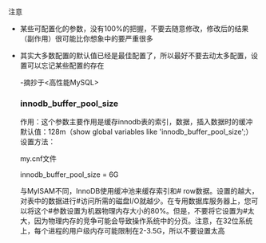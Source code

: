 注意

- 某些可配置化的参数，没有100%的把握，不要去随意修改，修改后的结果（副作用）很可能比你想象中的要严重很多
- 其实大多数配置的默认值已经是最佳配置了，所以最好不要去动太多配置，设置可以忘记某些配置的存在  

   -摘抄于<高性能MySQL>
   
    ### innodb_buffer_pool_size
    
    作用：这个参数主要作用是缓存innodb表的索引，数据，插入数据时的缓冲
    默认值：128m（show global variables like 'innodb_buffer_pool_size';）
    设置方法：
    
    my.cnf文件
    
    innodb_buffer_pool_size = 6G
   
   
   与MyISAM不同，InnoDB使用缓冲池来缓存索引和# row数据。设置的越大，对表中的数据进行#访问所需的磁盘I/O就越少。在专用数据库服务器上，您可以将这个#参数设置为机器物理内存大小的80%。但是，不要将它设置为#太大，因为物理内存的竞争可能会导致操作系统中的分页。注意，在32位系统上，每个进程的用户级内存可能限制在2-3.5G，所以不要设置太高


